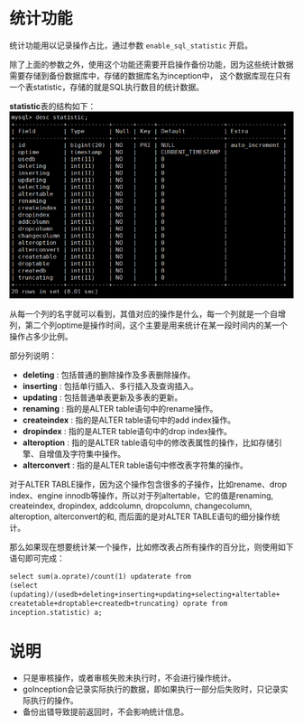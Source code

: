 # 统计功能

统计功能用以记录操作占比，通过参数 `enable_sql_statistic` 开启。

除了上面的参数之外，使用这个功能还需要开启操作备份功能，因为这些统计数据需要存储到备份数据库中，存储的数据库名为inception中，
这个数据库现在只有一个表statistic，存储的就是SQL执行数目的统计数据。


**statistic**表的结构如下：
![](images/statistic.png)

从每一个列的名字就可以看到，其值对应的操作是什么，每一个列就是一个自增列，第二个列optime是操作时间，这个主要是用来统计在某一段时间内的某一个操作占多少比例。

部分列说明：

* **deleting** : 包括普通的删除操作及多表删除操作。
* **inserting** : 包括单行插入、多行插入及查询插入。
* **updating** : 包括普通单表更新及多表的更新。
* **renaming** : 指的是ALTER table语句中的rename操作。
* **createindex** : 指的是ALTER table语句中的add index操作。
* **dropindex** : 指的是ALTER table语句中的drop index操作。
* **alteroption** : 指的是ALTER table语句中的修改表属性的操作，比如存储引擎、自增值及字符集中操作。
* **alterconvert** : 指的是ALTER table语句中修改表字符集的操作。

对于ALTER TABLE操作，因为这个操作包含很多的子操作，比如rename、drop index、engine innodb等操作，所以对于列altertable，它的值是renaming, createindex, dropindex, addcolumn, dropcolumn, changecolumn, alteroption, alterconvert的和, 而后面的是对ALTER TABLE语句的细分操作统计。

那么如果现在想要统计某一个操作，比如修改表占所有操作的百分比，则使用如下语句即可完成：
````
select sum(a.oprate)/count(1) updaterate from
(select (updating)/(usedb+deleting+inserting+updating+selecting+altertable+
createtable+droptable+createdb+truncating) oprate from
inception.statistic) a;
````

# 说明

* 只是审核操作，或者审核失败未执行时，不会进行操作统计。
* goInception会记录实际执行的数据，即如果执行一部分后失败时，只记录实际执行的操作。
* 备份出错导致提前返回时，不会影响统计信息。
